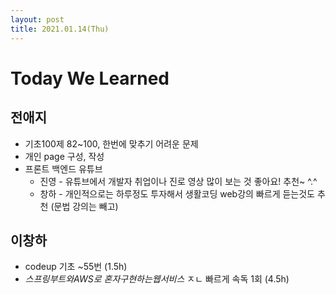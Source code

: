 ```yaml
---
layout: post
title: 2021.01.14(Thu)
---
```

# Today We Learned

## 전애지
- 기초100제 82~100, 한번에 맞추기 어려운 문제  
- 개인 page 구성, 작성  
- 프론트 백엔드 유튜브 
  - 진영 - 유튜브에서 개발자 취업이나 진로 영상 많이 보는 것 좋아요! 추천~ ^.^
  - 창하 - 개인적으로는 하루정도 투자해서 생활코딩 web강의 빠르게 듣는것도 추천 (문법 강의는 빼고)

## 이창하
- codeup 기초 ~55번 (1.5h)
- *스프링부트와AWS로 혼자구현하는웹서비스* ㅈㄴ 빠르게 속독 1회 (4.5h)
